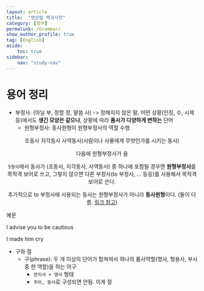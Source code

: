 ```yaml
---
layout: article
title:  "영문법 백과사전"
category: [영어]
permalink: /Grammar/
show_author_profile: true
tag: [English]
aside:
    toc: true
sidebar:
    nav: "study-nav"
---
```


# 용어 정리

- 부정사: (아닐 부, 정할 정, 말씀 사) -> 정해지지 않은 말. 어떤 상황(인칭, 수, 시제 등)에서도 **생긴 모양은 같으나**, 상황에 따라 **품사가 다양하게 변하는** 단어
  - 원형부정사: 동사원형이 원형부정사의 역할 수행
<div align="center" markdown="1">
조동사  
지각동사  
사역동사(사람이나 사물에게 무엇인가를 시키는 동사)
  
다음에 원형부정사가 옴

`5형식`에서 동사가 (조동사, 지각동사, 사역동사) 중 하나에 포함될 경우엔 **원형부정사**를 목적격 보어로 쓰고, 그렇지 않으면 다른 부정사(to 부정사, ... 등등)를 사용해서 목적격 보어로 쓴다.  

추가적으로 to 부정사에 사용되는 동사는 원형부정사가 아니라 **동사원형**이다. (둘이 다름. [링크 참고](https://m.blog.naver.com/chjc9/220965539629))
</div>

예문

I advise you to be cautious

I made him cry

- 구와 절
  - 구(phrase): 두 개 이상의 단어가 합쳐져서 하나의 품사역할(명사, 형용사, 부사중 한 역할)을 하는 어구
    - `전치사 + 명사` 형태
    - `주어, 동사`로 구성되면 안됨. 이게 절

